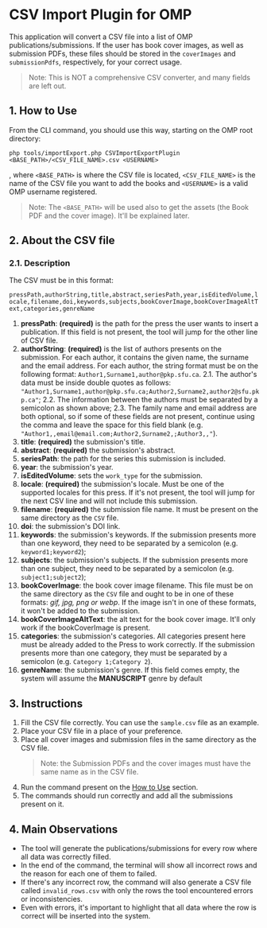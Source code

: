 # CSV Import Plugin for OMP
This application will convert a CSV file into a list of OMP publications/submissions. If the user has book cover images, as well as submission PDFs, these files should be stored in the `coverImages` and `submissionPdfs`, respectively, for your correct usage.

> Note: This is NOT a comprehensive CSV converter, and many fields are left out.

## 1. How to Use
From the CLI command, you should use this way, starting on the OMP root directory:

```
php tools/importExport.php CSVImportExportPlugin <BASE_PATH>/<CSV_FILE_NAME>.csv <USERNAME>
```

, where `<BASE_PATH>` is where the CSV file is located, `<CSV_FILE_NAME>` is the name of the CSV file you want to add the books and `<USERNAME>` is a valid OMP username registered.

> Note: The `<BASE_PATH>` will be used also to get the assets (the Book PDF and the cover image). It'll be explained later.

## 2. About the CSV file

### 2.1. Description
The CSV must be in this format:

`pressPath,authorString,title,abstract,seriesPath,year,isEditedVolume,locale,filename,doi,keywords,subjects,bookCoverImage,bookCoverImageAltText,categories,genreName`

1. **pressPath**: **(required)** is the path for the press the user wants to insert a publication. If this field is not present, the tool will jump for the other line of CSV file.
2. **authorString**: **(required)** is the list of authors presents on the submission. For each author, it contains the given name, the surname and the email address. For each author, the string format must be on the following format: `Author1,Surname1,author@pkp.sfu.ca`.
	2.1. The author's data must be inside double quotes as follows: `"Author1,Surname1,author@pkp.sfu.ca;Author2,Surname2,author2@sfu.pkp.ca"`;
	2.2. The information between the authors must be separated by a semicolon as shown above;
	2.3. The family name and email address are both optional, so if some of these fields are not present, continue using the comma and leave the space for this field blank (e.g. `"Author1,,email@email.com;Author2,Surname2,;Author3,,"`).
3. **title**: **(required)** the submission's title.
4. **abstract**: **(required)** the submission's abstract.
5. **seriesPath**: the path for the series this submission is included.
6. **year**: the submission's year.
7. **isEditedVolume**: sets the `work_type` for the submission.
8. **locale**: **(required)** the submission's locale. Must be one of the supported locales for this press. If it's not present, the tool will jump for the next CSV line and will not include this submission.
9. **filename**: **(required)** the submission file name. It must be present on the same directory as the `CSV` file.
10. **doi**: the submission's DOI link.
11. **keywords**: the submission's keywords. If the submission presents more than one keyword, they need to be separated by a semicolon (e.g. `keyword1;keyword2`);
12. **subjects**: the submission's subjects. If the submission presents more than one subject, they need to be separated by a semicolon (e.g. `subject1;subject2`);
13. **bookCoverImage**: the book cover image filename. This file must be on the same directory as the `CSV` file and ought to be in one of these formats: *gif, jpg, png or webp*. If the image isn't in one of these formats, it won't be added to the submission.
14. **bookCoverImageAltText**: the alt text for the book cover image. It'll only work if the bookCoverImage is present.
15. **categories**: the submission's categories. All categories present here must be already added to the Press to work correctly. If the submission presents more than one category, they must be separated by a semicolon (e.g. `Category 1;Category 2`).
16. **genreName**: the submission's genre. If this field comes empty, the system will assume the **MANUSCRIPT** genre by default

## 3. Instructions
1. Fill the CSV file correctly. You can use the `sample.csv` file as an example.
2. Place your CSV file in a place of your preference.
3. Place all cover images and submission files in the same directory as the CSV file.
	> Note: the Submission PDFs and the cover images must have the same name as in the CSV file.
5. Run the command present on the [How to Use](#1-how-to-use) section.
6. The commands should run correctly and add all the submissions present on it.

## 4. Main Observations
  - The tool will generate the publications/submissions for every row where all data was correctly filled.
  - In the end of the command, the terminal will show all incorrect rows and the reason for each one of them to failed.
  - If there's any incorrect row, the command will also generate a CSV file called `invalid_rows.csv` with only the rows the tool encountered errors or inconsistencies.
  - Even with errors, it's important to highlight that all data where the row is correct will be inserted into the system.

